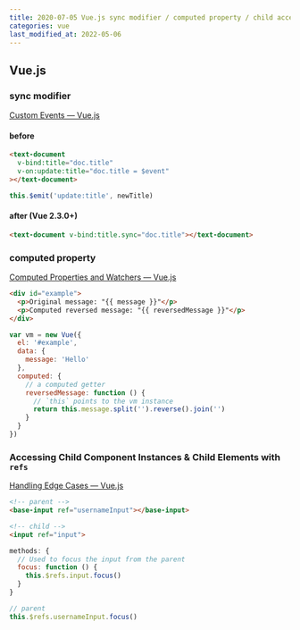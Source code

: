 ```yaml
---
title: 2020-07-05 Vue.js sync modifier / computed property / child access via ref
categories: vue
last_modified_at: 2022-05-06
---
```


## Vue.js

### sync modifier

[Custom Events — Vue.js](https://v2.vuejs.org/v2/guide/components-custom-events.html#sync-Modifier)

#### before

```html
<text-document
  v-bind:title="doc.title"
  v-on:update:title="doc.title = $event"
></text-document>
```

```js
this.$emit('update:title', newTitle)
```

#### after (Vue 2.3.0+)

```html
<text-document v-bind:title.sync="doc.title"></text-document>
```

### computed property

[Computed Properties and Watchers — Vue.js](https://v2.vuejs.org/v2/guide/computed.html#Basic-Example)

```html
<div id="example">
  <p>Original message: "{{ message }}"</p>
  <p>Computed reversed message: "{{ reversedMessage }}"</p>
</div>
```

```js
var vm = new Vue({
  el: '#example',
  data: {
    message: 'Hello'
  },
  computed: {
    // a computed getter
    reversedMessage: function () {
      // `this` points to the vm instance
      return this.message.split('').reverse().join('')
    }
  }
})
```

### Accessing Child Component Instances & Child Elements with `refs`

[Handling Edge Cases — Vue.js](https://v2.vuejs.org/v2/guide/components-edge-cases.html#Accessing-Child-Component-Instances-amp-Child-Elements)

```html
<!-- parent -->
<base-input ref="usernameInput"></base-input>

<!-- child -->
<input ref="input">
```

```js
methods: {
  // Used to focus the input from the parent
  focus: function () {
    this.$refs.input.focus()
  }
}

// parent
this.$refs.usernameInput.focus()
```
